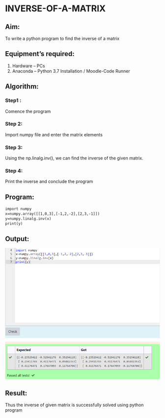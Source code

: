 # INVERSE-OF-A-MATRIX
## Aim:
To write a python program to find the inverse of a matrix
## Equipment’s required:
1. 	Hardware – PCs
2. 	Anaconda – Python 3.7 Installation / Moodle-Code Runner
## Algorithm:
### Step1 : 
Comence the program
### Step 2: 
Import numpy file and enter the matrix elements
### Step 3: 
Using the np.linalg.inv(), we can find the inverse of the given matrix.
### Step 4: 
Print the inverse and conclude the program 

## Program:
~~~
import numpy
x=numpy.array([[1,0,3],[-1,2,-2],[2,3,-1]])
y=numpy.linalg.inv(x)
print(y)
~~~
## Output:
![GitHub Logo](mat3.png)
## Result:
Thus the inverse of given matrix is successfully solved using python program

